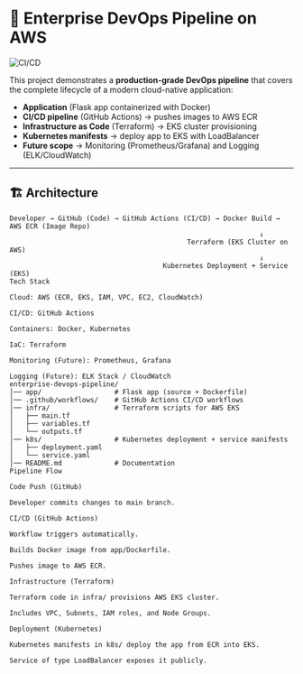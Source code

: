 # 🚀 Enterprise DevOps Pipeline on AWS  
![CI/CD](https://github.com/Aravindkasireddy/enterprise-devops-pipeline/actions/workflows/ci-cd.yml/badge.svg)

This project demonstrates a **production-grade DevOps pipeline** that covers the complete lifecycle of a modern cloud-native application:  
- **Application** (Flask app containerized with Docker)  
- **CI/CD pipeline** (GitHub Actions) → pushes images to AWS ECR  
- **Infrastructure as Code** (Terraform) → EKS cluster provisioning  
- **Kubernetes manifests** → deploy app to EKS with LoadBalancer  
- **Future scope** → Monitoring (Prometheus/Grafana) and Logging (ELK/CloudWatch)  

---

## 🏗️ Architecture

```text
Developer → GitHub (Code) → GitHub Actions (CI/CD) → Docker Build → AWS ECR (Image Repo)
                                                              ↓
                                            Terraform (EKS Cluster on AWS)
                                                              ↓
                                      Kubernetes Deployment + Service (EKS)
Tech Stack

Cloud: AWS (ECR, EKS, IAM, VPC, EC2, CloudWatch)

CI/CD: GitHub Actions

Containers: Docker, Kubernetes

IaC: Terraform

Monitoring (Future): Prometheus, Grafana

Logging (Future): ELK Stack / CloudWatch
enterprise-devops-pipeline/
│── app/                  # Flask app (source + Dockerfile)
│── .github/workflows/    # GitHub Actions CI/CD workflows
│── infra/                # Terraform scripts for AWS EKS
│   ├── main.tf
│   ├── variables.tf
│   └── outputs.tf
│── k8s/                  # Kubernetes deployment + service manifests
│   ├── deployment.yaml
│   └── service.yaml
│── README.md             # Documentation
Pipeline Flow

Code Push (GitHub)

Developer commits changes to main branch.

CI/CD (GitHub Actions)

Workflow triggers automatically.

Builds Docker image from app/Dockerfile.

Pushes image to AWS ECR.

Infrastructure (Terraform)

Terraform code in infra/ provisions AWS EKS cluster.

Includes VPC, Subnets, IAM roles, and Node Groups.

Deployment (Kubernetes)

Kubernetes manifests in k8s/ deploy the app from ECR into EKS.

Service of type LoadBalancer exposes it publicly.
